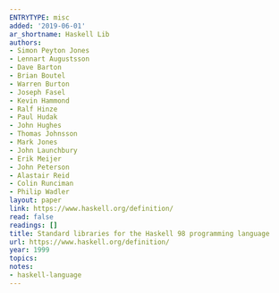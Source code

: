 ```yaml
---
ENTRYTYPE: misc
added: '2019-06-01'
ar_shortname: Haskell Lib
authors:
- Simon Peyton Jones
- Lennart Augustsson
- Dave Barton
- Brian Boutel
- Warren Burton
- Joseph Fasel
- Kevin Hammond
- Ralf Hinze
- Paul Hudak
- John Hughes
- Thomas Johnsson
- Mark Jones
- John Launchbury
- Erik Meijer
- John Peterson
- Alastair Reid
- Colin Runciman
- Philip Wadler
layout: paper
link: https://www.haskell.org/definition/
read: false
readings: []
title: Standard libraries for the Haskell 98 programming language
url: https://www.haskell.org/definition/
year: 1999
topics:
notes:
- haskell-language
---
```

